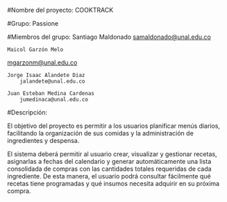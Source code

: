 #Nombre del proyecto: COOKTRACK

#Grupo: Passione

#Miembros del grupo:
	Santiago Maldonado 
		samaldonado@unal.edu.co

	Maicol Garzón Melo
mgarzonm@unal.edu.co

	Jorge Isaac Alandete Diaz
		jalandete@unal.edu.co

	Juan Esteban Medina Cardenas
		jumedinaca@unal.edu.co

#Descripción:

El objetivo del proyecto es permitir a los usuarios planificar menús diarios, facilitando la organización de sus comidas y la administración de ingredientes y despensa. 

El sistema deberá permitir al usuario crear, visualizar y gestionar recetas, asignarlas a fechas del calendario y generar automáticamente una lista consolidada de compras con las cantidades totales requeridas de cada ingrediente. De esta manera, el usuario podrá consultar fácilmente qué recetas tiene programadas y qué insumos necesita adquirir en su próxima compra.

